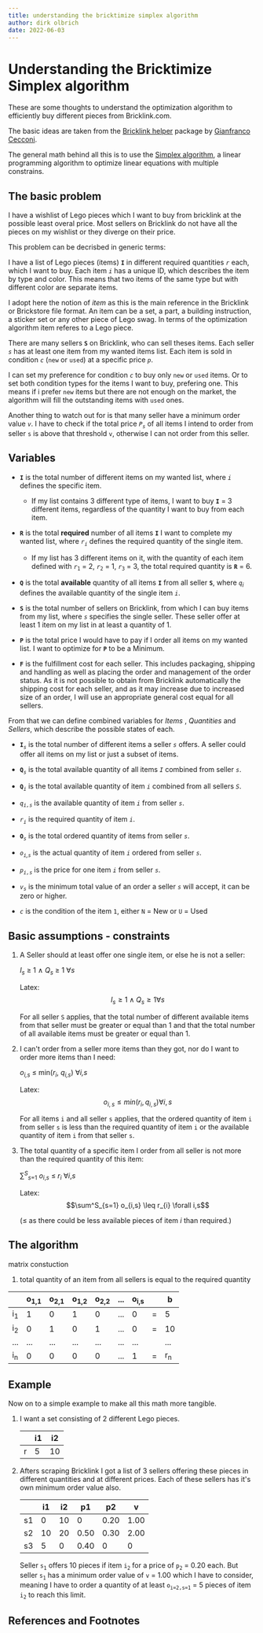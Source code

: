```yaml
---
title: understanding the bricktimize simplex algorithm
author: dirk olbrich
date: 2022-06-03
---
```


# Understanding the Bricktimize Simplex algorithm

These are some thoughts to understand the optimization algorithm to efficiently buy different pieces from Bricklink.com.

The basic ideas are taken from the [Bricklink helper][1] package by [Gianfranco Cecconi](https://github.com/giacecco).

The general math behind all this is to use the [Simplex algorithm][2], a linear programming algorithm to optimize linear equations with multiple constrains.

## The basic problem

I have a wishlist of Lego pieces which I want to buy from bricklink at the possible least overal price. Most sellers on Bricklink do not have all the pieces on my wishlist or they diverge on their price.

This problem can be decrisbed in generic terms:

I have a list of Lego pieces (items) **`I`** in different required quantities *`r`* each, which I want to buy. Each item *`i`* has a unique ID, which describes the item by type and color. This means that two items of the same type but with different color are separate items.

I adopt here the notion of *item* as this is the main reference in the Bricklink or Brickstore file format. An item can be a set, a part, a building instruction, a sticker set or any other piece of Lego swag. In terms of the optimization algorithm item referes to a Lego piece.

There are many sellers **`S`** on Bricklink, who can sell theses items. Each seller *`s`* has at least one item from my wanted items list. Each item is sold in condition *`c`* (`new` or `used`) at a specific price *`p`*.

I can set my preference for condition *`c`* to buy only `new` or `used` items. Or to set both condition types for the items I want to buy, prefering one. This means if i prefer `new` items but there are not enough on the market, the algorithm will fill the outstanding items with `used` ones.

Another thing to watch out for is that many seller have a minimum order value *`v`*. I have to check if the total price *`P`<sub>`s`</sub>* of all items I intend to order from seller `s` is above that threshold `v`, otherwise I can not order from this seller.

## Variables

- **`I`** is the total number of different items on my wanted list, where *`i`* defines the specific item.
    - If my list contains 3 different type of items, I want to buy **`I`** = 3 different items, regardless of the quantity I want to buy from each item.

- **`R`** is the total **required** number of all items **`I`** I want to complete my wanted list, where *`r`<sub>`i`</sub>* defines the required quantity of the single item.
    - If my list has 3 different items on it, with the quantity of each item defined with *`r`*<sub>`1`</sub> = 2, *`r`*<sub>`2`</sub> = 1, *`r`*<sub>`3`</sub> = 3, the total required quantity is **`R`** = 6.

- **`Q`** is the total **available** quantity of all items **`I`** from all seller **`S`**, where *`q`<sub>i</sub>* defines the available quantity of the single item *`i`*.

- **`S`** is the total number of sellers on Bricklink, from which I can buy items from my list, where *`s`* specifies the single seller. These seller offer at least 1 item on my list in at least a quantity of 1.

- **`P`** is the total price I would have to pay if I order all items on my wanted list. I want to optimize for **`P`** to be a Minimum.

- **`F`** is the fulfillment cost for each seller. This includes packaging, shipping and handling as well as placing the order and management of the order status. As it is not possible to obtain from Bricklink automatically the shipping cost for each seller, and as it may increase due to increased size of an order, I will use an appropriate general cost equal for all sellers.

From that we can define combined variables for *Items* , *Quantities* and *Sellers*, which describe the possible states of each.

- **`I`***<sub>`s`</sub>* is the total number of different items a seller *`s`* offers. A seller could offer all items on my list or just a subset of items.

- **`Q`***<sub>`s`</sub>* is the total available quantity of all items *`I`* combined from seller *`s`*.

- **`Q`***<sub>`i`</sub>* is the total available quantity of item *`i`* combined from all sellers *`S`*.

- *`q`<sub>`i,s`</sub>* is the available quantity of item *`i`* from seller *`s`*.

- *`r`<sub>`i`</sub>* is the required quantity of item *`i`*.

- **`O`***<sub>`s`</sub>* is the total ordered quantity of items from seller *`s`*.

- *`o`<sub>`i`,`s`</sub>* is the actual quantity of item *`i`* ordered from seller *`s`*.

- *`p`<sub>`i,s`</sub>* is the price for one item *`i`* from seller *`s`*.

- *`v`<sub>`s`</sub>* is the minimum total value of an order a seller *`s`* will accept, it can be zero or higher.

- *`c`* is the condition of the item `1`, either `N` = New or `U` = Used

## Basic assumptions - constraints

1. A Seller should at least offer one single item, or else he is not a seller:

    *I<sub>s</sub>* &ge; 1 &and; *Q<sub>s</sub>* &ge; 1 &forall;*s*

    Latex:
    $$I_{s} \geq 1 \land Q_{s} \geq 1 \forall s$$

    For all seller `S` applies, that the total number of different available items from that seller must be greater or equal than 1 and that the total number of all available items must be greater or equal than 1.

2. I can't order from a seller more items than they got, nor do I want to order more items than I need:

    *o<sub>i,s</sub>* &le; min(*r<sub>i</sub>*, *q<sub>i,s</sub>*) &forall;*i,s*

    Latex:
    $$o_{i,s} \leq min(r_{i}, q_{i,s}) \forall i,s$$

    For all items `i` and all seller `s` applies, that the ordered quantity of item `i` from seller `s` is less than the required quantity of item `i` or the available quantity of item `i` from that seller `s`.

3. The total quantity of a specific item I order from all seller is not more than the required quantity of this item:

    &sum;<sup>*S*</sup><sub>*s*=1</sub> *o*<sub>*i*,*s*</sub> &le; *r*<sub>*i*</sub> &forall;*i*,*s*

    Latex:
    $$\sum^S_{s=1} o_{i,s} \leq r_{i} \forall i,s$$

    (&le; as there could be less available pieces of item *i* than required.)

## The algorithm

matrix constuction


1. total quantity of an item from all sellers is equal to the required quantity 

|               | o<sub>1,1</sub> | o<sub>2,1</sub> | o<sub>1,2</sub> | o<sub>2,2</sub> | ... | o<sub>i,s</sub> |     | b             |
| ------------- | --------------- | --------------- | --------------- | --------------- | --- | --------------- | --- | ------------- |
| i<sub>1</sub> | 1               | 0               | 1               | 0               | ... | 0               | =   | 5             |
| i<sub>2</sub> | 0               | 1               | 0               | 1               | ... | 0               | =   | 10            |
| ...           | ...             | ...             | ...             | ...             | ... | ...             |     | ...           |
| i<sub>n</sub> | 0               | 0               | 0               | 0               | ... | 1               | =   | r<sub>n</sub> |

## Example

Now on to a simple example to make all this math more tangible.

1. I want a set consisting of 2 different Lego pieces.

    |     | i1  | i2  |
    | --- | --- | --- |
    | r   | 5   | 10  |

2. Afters scraping Bricklink I got a list of 3 sellers offering these pieces in different quantities and at different prices. Each of these sellers has it's own minimum order value also.

    |     | i1  | i2  | p1   | p2   | v    |
    | --- | --- | --- | ---- | ---- | ---- |
    | s1  | 0   | 10  | 0    | 0.20 | 1.00 |
    | s2  | 10  | 20  | 0.50 | 0.30 | 2.00 |
    | s3  | 5   | 0   | 0.40 | 0    | 0    |

    Seller `s`<sub>`1`</sub> offers 10 pieces if item `i`<sub>`2`</sub> for a price of `p`<sub>`2`</sub> = 0.20 each. But seller `s`<sub>`1`</sub> has a minimum order value of `v` = 1.00 which I have to consider, meaning I have to order a quantity of at least `o`<sub>`i=2,s=1`</sub> = 5 pieces of item `i`<sub>`2`</sub> to reach this limit.

## References and Footnotes

[1]: https://github.com/giacecco/bricklink-helper
[2]: https://en.wikipedia.org/wiki/Simplex_algorithm
